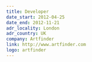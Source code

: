 ```yaml
---
title: Developer
date_start: 2012-04-25
date_end: 2012-11-21
adr_locality: London
adr_country: UK
company: Artfinder
link: http://www.artfinder.com
logo: artfinder
---
```


